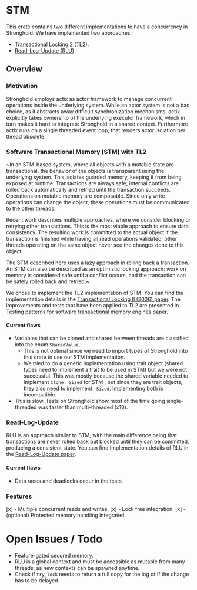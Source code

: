 # STM 

This crate contains two different implementations to have a concurrency in Stronghold.
We have implemented two approaches:

* [Transactional Locking 2 (TL2)](#software-transactional-memory-stm-with-tl2).
* [Read-Log-Update (RLU)](#read-log-update) 


## Overview

### Motivation

Stronghold employs actix as actor framework to manage concurrent operations inside the underlying system. While an actor system is not a bad choice, as it abstracts away difficult synchronization mechanisms, actix explicitly takes ownership of the underlying executor framework, which in turn makes it hard to integrate Stronghold in a shared context. Furthermore actix runs on a single threaded event loop, that renders actor isolation per thread obsolete.

### Software Transactional Memory (STM) with TL2

~In an STM-based system, where all objects with a mutable state are transactional, the behavior of the objects is transparent using the underlying system. This isolates guarded memory, keeping it from being exposed at runtime. Transactions are always safe; internal conflicts are rolled back automatically and retried until the transaction succeeds. Operations on mutable memory are composable. Since only write operations can change the object, these operations must be communicated to the other threads.

Recent work describes multiple approaches, where we consider blocking or retrying other transactions. This is the most viable approach to ensure data consistency. The resulting work is committed to the actual object if the transaction is finished while having all read operations validated; other threads operating on the same object never see the changes done to this object.

The STM described here uses a lazy approach in rolling back a transaction. An STM can also be described as an optimistic locking approach: work on memory is considered safe until a conflict occurs, and the transaction can be safely rolled back and retried.~

We chose to implement the TL2 implementation of STM. You can find the implementation details in the [Transactional Locking II (2006) paper](https://citeseer.ist.psu.edu/viewdoc/summary?doi=10.1.1.90.811&rank=4&q=various%20cross%20version%20operation&osm=&ossid=).
The improvements and tests that have been applied to TL2 are presented in [Testing patterns for software transactional memory engines paper](https://www.researchgate.net/publication/220854689_Testing_patterns_for_software_transactional_memory_engines).

#### Current flaws 

- Variables that can be cloned and shared between threads are classified into the enum `SharedValue.`
  - This is not optimal since we need to import types of Stronghold into this crate to use our STM implementation.
  - We tried to do a generic implementation using trait object (shared types need to implement a trait to be used in STM)
    but we were not successful. This was mostly because the shared variable needed to implement `Clone: Sized` for STM
    , but since they are trait objects, they also need to implement `!Sized`. Implementing both is incompatible.
- This is slow. Tests on Stronghold show most of the time going single-threaded was faster than multi-threaded (x10).

### Read-Log-Update

RLU is an approach similar to STM, with the main difference being that transactions are never rolled back but blocked until they can be committed, producing a consistent state.
You can find Implementation details of RLU in the [Read-Log-Update paper](https://sigops.org/s/conferences/sosp/2015/current/2015-Monterey/printable/077-matveev.pdf).

#### Current flaws 

- Data races and deadlocks occur in the tests.

### Features

[x] - Multiple concurrent reads and writes.
[x] - Lock free integration.
[x] - (optional) Protected memory handling integrated.

# Open Issues / Todo

- Feature-gated secured memory.
- RLU is a global context and must be accessible as mutable from many threads, as new contexts can be spawned anytime.
- Check if `try_lock` needs to return a full copy for the log or if the change has to be delayed.
